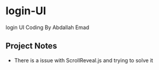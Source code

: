 # login-UI
login UI Coding By Abdallah Emad

## Project Notes
- There is a issue with ScrollReveal.js and trying to solve it
